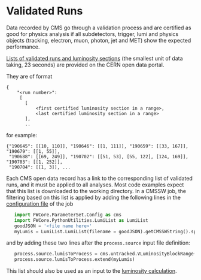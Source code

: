 # Validated Runs

Data recorded by CMS go through a validation process and are certified as good for physics analysis if all subdetectors, trigger, lumi and physics objects (tracking, electron, muon, photon, jet and MET) show the expected performance.

[Lists of validated runs and luminosity sections](http://opendata.cern.ch/search?page=1&size=20&type=Environment&subtype=Validation&experiment=CMS) (the smallest unit of data taking, 23 seconds) are provided on the CERN open data portal.

They are of format

 ``` shell
 {
     "<run number>":
      [
        [ 
            <first certified luminosity section in a range>, 
            <last certified luminosity section in a range>
        ],
        ..
 ```

for example:

``` shell
{"190645": [[10, 110]], "190646": [[1, 111]], "190659": [[33, 167]], "190679": [[1, 55]],
 "190688": [[69, 249]], "190702": [[51, 53], [55, 122], [124, 169]], "190703": [[1, 252]],
 "190704": [[1, 3]], ...
```

Each CMS open data record has a link to the corresponding list of validated runs, and it must be applied to all analyses. Most code examples expect that this list is downloaded to the working directory. In a CMSSW job, the filtering based on this list is applied by adding the following lines in the [configuration file](../../cmssw/cmsswconfigure.md) of the job

``` py
   import FWCore.ParameterSet.Config as cms
   import FWCore.PythonUtilities.LumiList as LumiList
   goodJSON = '<file name here>'
   myLumis = LumiList.LumiList(filename = goodJSON).getCMSSWString().split(',') 
```

and by adding these two lines after the `process.source` input file definition:

``` py
   process.source.lumisToProcess = cms.untracked.VLuminosityBlockRange()
   process.source.lumisToProcess.extend(myLumis)
```

This list should also be used as an input to the [luminosity calculation](../luminosity/lumi.md).

